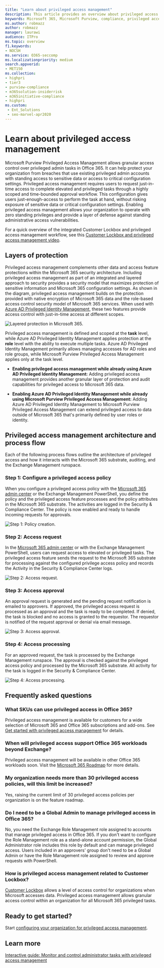```yaml
---
title: "Learn about privileged access management"
description: This article provides an overview about privileged access management in Microsoft Purview, including answers to frequently asked questions (FAQs).
keywords: Microsoft 365, Microsoft Purview, compliance, privileged access management
ms.author: robmazz
author: robmazz
manager: laurawi
audience: ITPro
ms.topic: overview
f1.keywords:
- NOCSH
ms.service: O365-seccomp
ms.localizationpriority: medium
search.appverid:
- MET150
ms.collection:
- highpri
- tier3
- purview-compliance
- m365solution-insiderrisk
- m365initiative-compliance
- highpri
ms.custom: 
 - Ent_Solutions
 - seo-marvel-apr2020
---
```


# Learn about privileged access management

Microsoft Purview Privileged Access Management allows granular access control over privileged admin tasks in Office 365. It can help protect your organization from breaches that use existing privileged admin accounts with standing access to sensitive data or access to critical configuration settings. Privileged access management requires users to request just-in-time access to complete elevated and privileged tasks through a highly scoped and time-bounded approval workflow. This configuration gives users just-enough-access to perform the task at hand, without risking exposure of sensitive data or critical configuration settings. Enabling privileged access management allows your organization to operate with zero standing privileges and provide a layer of defense against standing administrative access vulnerabilities.

For a quick overview of the integrated Customer Lockbox and privileged access management workflow, see this [Customer Lockbox and privileged access management video](https://go.microsoft.com/fwlink/?linkid=2066800).

## Layers of protection

Privileged access management complements other data and access feature protections within the Microsoft 365 security architecture. Including privileged access management as part of an integrated and layered approach to security provides a security model that maximizes protection of sensitive information and Microsoft 365 configuration settings. As shown in the diagram, privileged access management builds on the protection provided with native encryption of Microsoft 365 data and the role-based access control security model of Microsoft 365 services. When used with [Azure AD Privileged Identity Management](/azure/active-directory/active-directory-privileged-identity-management-configure), these two features provide access control with just-in-time access at different scopes.

![Layered protection in Microsoft 365.](../media/pam-layered-protection.png)

Privileged access management is defined and scoped at the **task** level, while Azure AD Privileged Identity Management applies protection at the **role** level with the ability to execute multiple tasks. Azure AD Privileged Identity Management primarily allows managing accesses for AD roles and role groups, while Microsoft Purview Privileged Access Management applies only at the task level.

- **Enabling privileged access management while already using Azure AD Privileged Identity Management:** Adding privileged access management provides another granular layer of protection and audit capabilities for privileged access to Microsoft 365 data.

- **Enabling Azure AD Privileged Identity Management while already using Microsoft Purview Privileged Access Management:**  Adding Azure AD Privileged Identity Management to Microsoft Purview Privileged Access Management can extend privileged access to data outside of Microsoft 365 that's primarily defined by user roles or identity.  

## Privileged access management architecture and process flow

Each of the following process flows outline the architecture of privileged access and how it interacts with the Microsoft 365 substrate, auditing, and the Exchange Management runspace.

### Step 1: Configure a privileged access policy

When you configure a privileged access policy with the [Microsoft 365 admin center](https://admin.microsoft.com) or the Exchange Management PowerShell, you define the policy and the privileged access feature processes and the policy attributes in the Microsoft 365 substrate. The activities are logged in the Security &amp; Compliance Center. The policy is now enabled and ready to handle incoming requests for approvals.

![Step 1: Policy creation.](../media/pam-step1-policy-creation.jpg)

### Step 2: Access request

In the [Microsoft 365 admin center](https://admin.microsoft.com) or with the Exchange Management PowerShell, users can request access to elevated or privileged tasks. The privileged access feature sends the request to the Microsoft 365 substrate for processing against the configured privilege access policy and records the Activity in the Security &amp; Compliance Center logs.

![Step 2: Access request.](../media/pam-step2-access-request.jpg)

### Step 3: Access approval

An approval request is generated and the pending request notification is emailed to approvers. If approved, the privileged access request is processed as an approval and the task is ready to be completed. If denied, the task is blocked and no access is granted to the requestor. The requestor is notified of the request approval or denial via email message.

![Step 3: Access approval.](../media/pam-step3-access-approval.jpg)

### Step 4: Access processing

For an approved request, the task is processed by the Exchange Management runspace. The approval is checked against the privileged access policy and processed by the Microsoft 365 substrate. All activity for the task is logged in the Security &amp; Compliance Center.

![Step 4: Access processing.](../media/pam-step4-access-processing.jpg)

## Frequently asked questions

### What SKUs can use privileged access in Office 365?

Privileged access management is available for customers for a wide selection of Microsoft 365 and Office 365 subscriptions and add-ons. See [Get started with privileged access management](privileged-access-management-configuration.md) for details.

### When will privileged access support Office 365 workloads beyond Exchange?

Privileged access management will be available in other Office 365 workloads soon. Visit the [Microsoft 365 Roadmap](https://www.microsoft.com/microsoft-365/roadmap) for more details.

### My organization needs more than 30 privileged access policies, will this limit be increased?

Yes, raising the current limit of 30 privileged access policies per organization is on the feature roadmap.

### Do I need to be a Global Admin to manage privileged access in Office 365?

No, you need the Exchange Role Management role assigned to accounts that manage privileged access in Office 365. If you don't want to configure the Role Management role as a stand-alone account permission, the Global Administrator role includes this role by default and can manage privileged access. Users included in an approvers' group don't need to be a Global Admin or have the Role Management role assigned to review and approve requests with PowerShell.

### How is privileged access management related to Customer Lockbox?

[Customer Lockbox](/office365/admin/manage/customer-lockbox-requests) allows a level of access control for organizations when Microsoft accesses data. Privileged access management allows granular access control within an organization for all Microsoft 365 privileged tasks.

## Ready to get started?

Start [configuring your organization for privileged access management](privileged-access-management-configuration.md).

## Learn more

[Interactive guide: Monitor and control administrator tasks with privileged access management](https://content.cloudguides.com/guides/Privileged%20Access%20Management)
